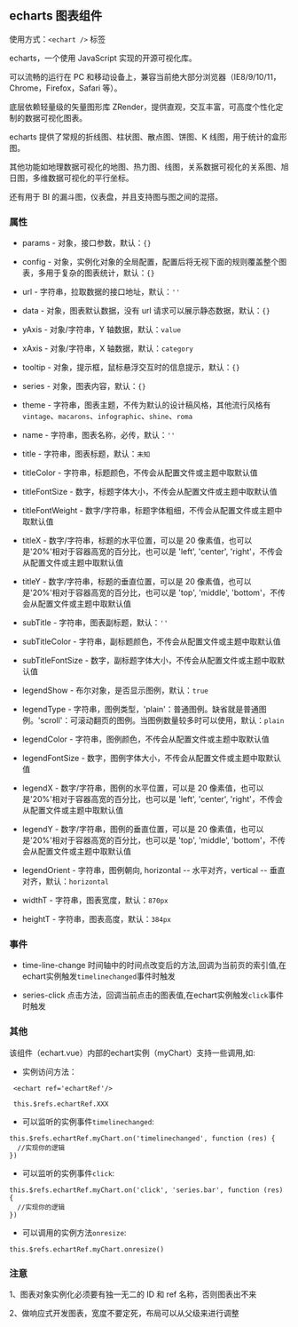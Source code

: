 ## echarts 图表组件

使用方式：`<echart />` 标签

echarts，一个使用 JavaScript 实现的开源可视化库。

可以流畅的运行在 PC 和移动设备上，兼容当前绝大部分浏览器（IE8/9/10/11，Chrome，Firefox，Safari 等）。

底层依赖轻量级的矢量图形库 ZRender，提供直观，交互丰富，可高度个性化定制的数据可视化图表。

echarts 提供了常规的折线图、柱状图、散点图、饼图、K 线图，用于统计的盒形图。

其他功能如地理数据可视化的地图、热力图、线图，关系数据可视化的关系图、旭日图，多维数据可视化的平行坐标。

还有用于 BI 的漏斗图，仪表盘，并且支持图与图之间的混搭。

### 属性

- params - 对象，接口参数，默认：`{}`

- config - 对象，实例化对象的全局配置，配置后将无视下面的规则覆盖整个图表，多用于复杂的图表统计，默认：`{}`

- url - 字符串，拉取数据的接口地址，默认：`''`

- data - 对象，图表默认数据，没有 url 请求可以展示静态数据，默认：`{}`

- yAxis - 对象/字符串，Y 轴数据，默认：`value`

- xAxis - 对象/字符串，X 轴数据，默认：`category`

- tooltip - 对象，提示框，鼠标悬浮交互时的信息提示，默认：`{}`

- series - 对象，图表内容，默认：`{}`

- theme - 字符串，图表主题，不传为默认的设计稿风格，其他流行风格有`vintage`、`macarons`、`infographic`、`shine`、`roma`

- name - 字符串，图表名称，必传，默认：`''`

- title - 字符串，图表标题，默认：`未知`

- titleColor - 字符串，标题颜色，不传会从配置文件或主题中取默认值

- titleFontSize - 数字，标题字体大小，不传会从配置文件或主题中取默认值

- titleFontWeight - 数字/字符串，标题字体粗细，不传会从配置文件或主题中取默认值

- titleX - 数字/字符串，标题的水平位置，可以是 20 像素值，也可以是'20%'相对于容器高宽的百分比，也可以是 'left', 'center', 'right'，不传会从配置文件或主题中取默认值

- titleY - 数字/字符串，标题的垂直位置，可以是 20 像素值，也可以是'20%'相对于容器高宽的百分比，也可以是 'top', 'middle', 'bottom'，不传会从配置文件或主题中取默认值

- subTitle - 字符串，图表副标题，默认：`''`

- subTitleColor - 字符串，副标题颜色，不传会从配置文件或主题中取默认值

- subTitleFontSize - 数字，副标题字体大小，不传会从配置文件或主题中取默认值

- legendShow - 布尔对象，是否显示图例，默认：`true`

- legendType - 字符串，图例类型，'plain'：普通图例。缺省就是普通图例。'scroll'：可滚动翻页的图例。当图例数量较多时可以使用，默认：`plain`

- legendColor - 字符串，图例颜色，不传会从配置文件或主题中取默认值

- legendFontSize - 数字，图例字体大小，不传会从配置文件或主题中取默认值

- legendX - 数字/字符串，图例的水平位置，可以是 20 像素值，也可以是'20%'相对于容器高宽的百分比，也可以是 'left', 'center', 'right'，不传会从配置文件或主题中取默认值

- legendY - 数字/字符串，图例的垂直位置，可以是 20 像素值，也可以是'20%'相对于容器高宽的百分比，也可以是 'top', 'middle', 'bottom'，不传会从配置文件或主题中取默认值

- legendOrient - 字符串，图例朝向, horizontal -- 水平对齐，vertical -- 垂直对齐，默认：`horizontal`

- widthT - 字符串，图表宽度，默认：`870px`

- heightT - 字符串，图表高度，默认：`384px`

### 事件

- time-line-change 时间轴中的时间点改变后的方法,回调为当前页的索引值,在echart实例触发`timelinechanged`事件时触发

- series-click 点击方法，回调当前点击的图表值,在echart实例触发`click`事件时触发

### 其他

该组件（echart.vue）内部的echart实例（myChart）支持一些调用,如:

- 实例访问方法：

```
 <echart ref='echartRef'/>

 this.$refs.echartRef.XXX

```

- 可以监听的实例事件`timelinechanged`:

```
this.$refs.echartRef.myChart.on('timelinechanged', function (res) {
  //实现你的逻辑
})
```

- 可以监听的实例事件`click`:

```
this.$refs.echartRef.myChart.on('click', 'series.bar', function (res) {
  //实现你的逻辑
})
```

- 可以调用的实例方法`onresize`:

```
this.$refs.echartRef.myChart.onresize()
```

### 注意

1、图表对象实例化必须要有独一无二的 ID 和 ref 名称，否则图表出不来

2、做响应式开发图表，宽度不要定死，布局可以从父级来进行调整
